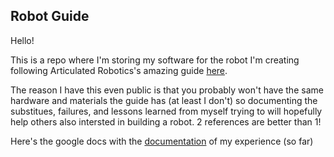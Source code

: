 ## Robot Guide

Hello!

This is a repo where I'm storing my software for the robot I'm creating following Articulated Robotics's amazing guide [here](https://www.youtube.com/playlist?list=PLunhqkrRNRhYAffV8JDiFOatQXuU-NnxT).

The reason I have this even public is that you probably won't have the same hardware and materials the guide has (at least I don't) so documenting the substitues, failures, and lessons learned from myself trying to will hopefully help others also intersted in building a robot. 2 references are better than 1! 

Here's the google docs with the [documentation](https://docs.google.com/document/d/1k6044f5tzpKZ12BtUt0AtrLESaISxcUilwZWQk4UKxA/edit#heading=h.njxg84dho4mp) of my experience (so far)
